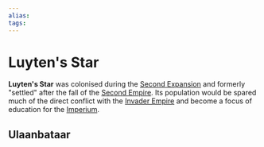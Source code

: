 ```yaml
---
alias:
tags:
---
```


# Luyten's Star

**Luyten's Star** was colonised during the [Second Expansion](../Empire%20in%20Snapshots/The%20Expansions/second-expansion.md) and formerly "settled" after the fall of the [Second Empire](../Organisation/second-empire.md). Its population would be spared much of the direct conflict with the [Invader Empire](../Species/rampant.md) and become a focus of education for the [Imperium](../Organisation/third-empire.md).

## Ulaanbataar